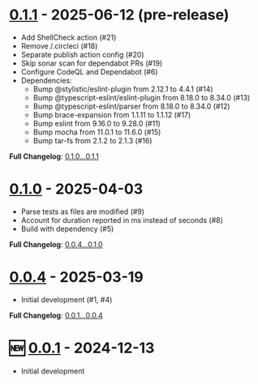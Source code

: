 # [0.1.1](https://github.com/kenherring/bats-test-runner/releases/tag/0.1.1) - 2025-06-12 (pre-release)

* Add ShellCheck action (#21)
* Remove /.circleci (#18)
* Separate publish action config (#20)
* Skip sonar scan for dependabot PRs (#19)
* Configure CodeQL and Dependabot (#6)
* Dependencies:
    * Bump @stylistic/eslint-plugin from 2.12.1 to 4.4.1 (#14)
    * Bump @typescript-eslint/eslint-plugin from 8.18.0 to 8.34.0 (#13)
    * Bump @typescript-eslint/parser from 8.18.0 to 8.34.0 (#12)
    * Bump brace-expansion from 1.1.11 to 1.1.12 (#17)
    * Bump eslint from 9.16.0 to 9.28.0 (#11)
    * Bump mocha from 11.0.1 to 11.6.0 (#15)
    * Bump tar-fs from 2.1.2 to 2.1.3 (#16)

**Full Changelog**: [0.1.0...0.1.1](https://github.com/kenherring/bats-test-runner/compare/0.1.0...0.1.1)

# [0.1.0](https://github.com/kenherring/bats-test-runner/releases/tag/0.1.0) - 2025-04-03

* Parse tests as files are modified (#9)
* Account for duration reported in ms instead of seconds (#8)
* Build with dependency (#5)

**Full Changelog**: [0.0.4...0.1.0](https://github.com/kenherring/bats-test-runner/compare/0.0.4...0.1.0)

# [0.0.4](https://github.com/kenherring/bats-test-runner/releases/tag/0.0.4) - 2025-03-19

* Initial development (#1, #4)

**Full Changelog**: [0.0.1...0.0.4](https://github.com/kenherring/bats-test-runner/compare/0.0.1...0.0.4)

# 🆕 [0.0.1](https://github.com/kenherring/bats-test-runner/releases/tag/0.0.1) - 2024-12-13

* Initial development
